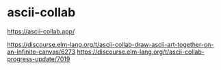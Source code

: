 # ascii-collab

https://ascii-collab.app/

https://discourse.elm-lang.org/t/ascii-collab-draw-ascii-art-together-on-an-infinite-canvas/6273
https://discourse.elm-lang.org/t/ascii-collab-progress-update/7019
